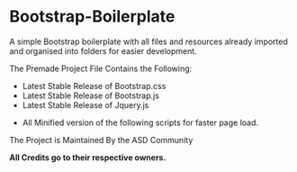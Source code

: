 # Bootstrap-Boilerplate
A simple Bootstrap boilerplate with all files and resources already imported and organised into folders for easier development. 

The Premade Project File Contains the Following:
  - Latest Stable Release of Bootstrap.css
  - Latest Stable Release of Bootstrap.js
  - Latest Stable Release of Jquery.js
  + All Minified version of the following scripts for faster page load.
  
The Project is Maintained By the ASD Community

<b>All Credits go to their respective owners.</b>
